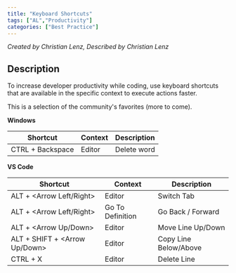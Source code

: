 ```yaml
---
title: "Keyboard Shortcuts"
tags: ["AL","Productivity"]
categories: ["Best Practice"]
---
```


_Created by Christian Lenz, Described by Christian Lenz_

## Description

To increase developer productivity while coding, use keyboard shortcuts that are available in the specific context to execute actions faster.

This is a selection of the community's favorites (more to come).

**Windows**

| Shortcut | Context | Description |
|---|---|---|
|	CTRL + Backspace	|   Editor  |	Delete word	|

**VS Code**

| Shortcut | Context | Description |
|---|---|---|
|	ALT + <Arrow Left/Right>	|   Editor  |	Switch Tab	|
|	ALT + <Arrow Left/Right>	|   Go To Definition  |	Go Back / Forward	|
|   ALT + <Arrow Up/Down> |   Editor  |   Move Line Up/Down   |
|   ALT + SHIFT + <Arrow Up/Down>   |   Editor  | Copy Line Below/Above |
|   CTRL + X    |   Editor  | Delete Line   |

